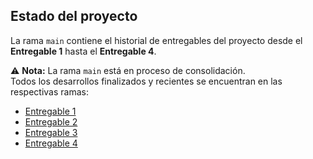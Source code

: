 ## Estado del proyecto

La rama `main` contiene el historial de entregables del proyecto desde el **Entregable 1** hasta el **Entregable 4**.  

⚠️ **Nota:** La rama `main` está en proceso de consolidación.  
Todos los desarrollos finalizados y recientes se encuentran en las respectivas ramas:

* [Entregable 1](https://github.com/LizetPV/BankAccount/tree/entregable1)
* [Entregable 2](https://github.com/LizetPV/BankAccount/tree/entregable2)
* [Entregable 3](https://github.com/LizetPV/BankAccount/tree/entregable3)
* [Entregable 4](https://github.com/LizetPV/BankAccount/tree/entregable4)
